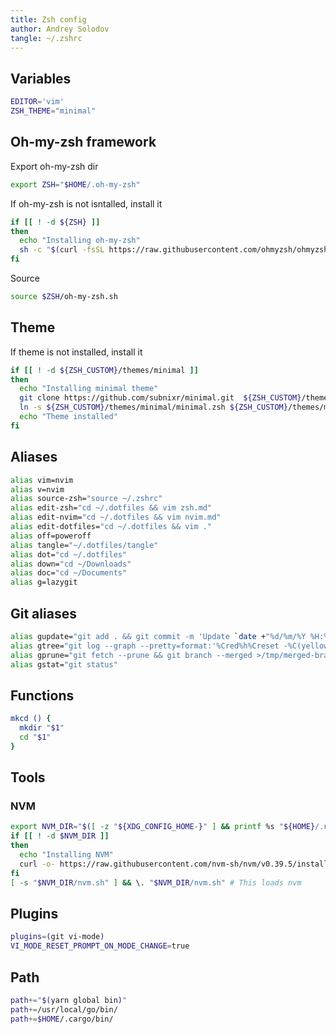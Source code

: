```yaml
---
title: Zsh config
author: Andrey Solodov
tangle: ~/.zshrc
---
```


## Variables

```sh
EDITOR='vim'
ZSH_THEME="minimal"
```

## Oh-my-zsh framework

Export oh-my-zsh dir

```sh
export ZSH="$HOME/.oh-my-zsh"
```

If oh-my-zsh is not isntalled, install it

```sh
if [[ ! -d ${ZSH} ]]
then
  echo "Installing oh-my-zsh"
  sh -c "$(curl -fsSL https://raw.githubusercontent.com/ohmyzsh/ohmyzsh/master/tools/install.sh)" "" --keep-zshrc
fi
```

Source

```sh
source $ZSH/oh-my-zsh.sh
```

## Theme

If theme is not installed, install it

```sh
if [[ ! -d ${ZSH_CUSTOM}/themes/minimal ]]
then
  echo "Installing minimal theme"
  git clone https://github.com/subnixr/minimal.git  ${ZSH_CUSTOM}/themes/minimal
  ln -s ${ZSH_CUSTOM}/themes/minimal/minimal.zsh ${ZSH_CUSTOM}/themes/minimal.zsh-theme
  echo "Theme installed"
fi
```

## Aliases

```sh
alias vim=nvim
alias v=nvim
alias source-zsh="source ~/.zshrc"
alias edit-zsh="cd ~/.dotfiles && vim zsh.md"
alias edit-nvim="cd ~/.dotfiles && vim nvim.md"
alias edit-dotfiles="cd ~/.dotfiles && vim ."
alias off=poweroff
alias tangle="~/.dotfiles/tangle"
alias dot="cd ~/.dotfiles"
alias down="cd ~/Downloads"
alias doc="cd ~/Documents"
alias g=lazygit
```

## Git aliases

```sh
alias gupdate="git add . && git commit -m 'Update `date +"%d/%m/%Y %H:%M"`' && git push origin master"
alias gtree="git log --graph --pretty=format:'%Cred%h%Creset -%C(yellow)%d%Creset %s %Cgreen(%cr) %C(bold blue)<%an>%Creset' --abbrev-commit"
alias gprune="git fetch --prune && git branch --merged >/tmp/merged-branches && vi /tmp/merged-branches && xargs git branch -d </tmp/merged-branches"
alias gstat="git status"
```

## Functions

```sh
mkcd () {
  mkdir "$1"
  cd "$1"
}

```

## Tools

### NVM

```sh
export NVM_DIR="$([ -z "${XDG_CONFIG_HOME-}" ] && printf %s "${HOME}/.nvm" || printf %s "${XDG_CONFIG_HOME}/nvm")"
if [[ ! -d $NVM_DIR ]]
then
  echo "Installing NVM"
  curl -o- https://raw.githubusercontent.com/nvm-sh/nvm/v0.39.5/install.sh | bash
fi
[ -s "$NVM_DIR/nvm.sh" ] && \. "$NVM_DIR/nvm.sh" # This loads nvm
```

## Plugins

```sh
plugins=(git vi-mode)
VI_MODE_RESET_PROMPT_ON_MODE_CHANGE=true
```

## Path

```sh
path+="$(yarn global bin)"
path+=/usr/local/go/bin/
path+=$HOME/.cargo/bin/
```
